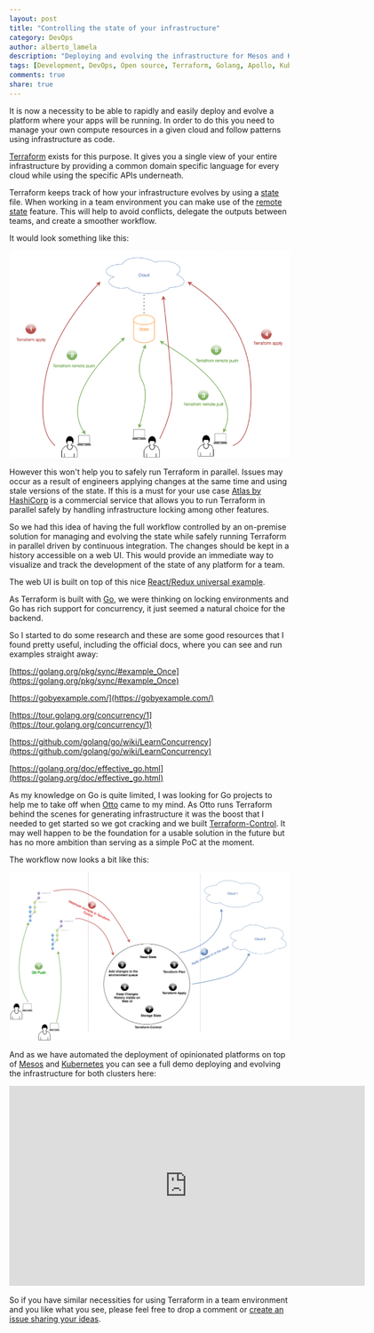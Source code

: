 ```yaml
---
layout: post
title: "Controlling the state of your infrastructure"
category: DevOps
author: alberto_lamela
description: "Deploying and evolving the infrastructure for Mesos and Kubernetes"
tags: [Development, DevOps, Open source, Terraform, Golang, Apollo, Kubeform]
comments: true
share: true
---
```


It is now a necessity to be able to rapidly and easily deploy and evolve a platform where your apps will be running. In order to do this you need to manage your own compute resources in a given cloud and follow patterns using infrastructure as code.

[Terraform](https://www.terraform.io/) exists for this purpose. It gives you a single view of your entire infrastructure by providing a common domain specific language for every cloud while using the specific APIs underneath.

Terraform keeps track of how your infrastructure evolves by using a [state](https://www.terraform.io/docs/state/index.html) file. When working in a team environment you can make use of the [remote state](https://www.terraform.io/docs/state/remote/index.html) feature. This will help to avoid conflicts, delegate the outputs between teams, and create a smoother workflow.

It would look something like this:

![terraform remote state](/images/2016-05-20-Controlling-the-state-of-your-infrastructure/terraform-remote-state-diagram.png)

However this won't help you to safely run Terraform in parallel. Issues may occur as a result of engineers applying changes at the same time and using stale versions of the state. If this is a must for your use case [Atlas by HashiCorp](https://www.hashicorp.com/atlas.html) is a commercial service that allows you to run Terraform in parallel safely by handling infrastructure locking among other features.
 
So we had this idea of having the full workflow controlled by an on-premise solution for managing and evolving the state while safely running Terraform in parallel driven by continuous integration. The changes should be kept in a history accessible on a web UI. This would provide an immediate way to visualize and track the development of the state of any platform for a team.

The web UI is built on top of this nice [React/Redux universal example](https://github.com/erikras/react-redux-universal-hot-example).

As Terraform is built with [Go](https://golang.org/), we were thinking on locking environments and Go has rich support for concurrency, it just seemed a natural choice for the backend.

So I started to do some research and these are some good resources that I found pretty useful, including the official docs, where you can see and run examples straight away:

[https://golang.org/pkg/sync/#example_Once](https://golang.org/pkg/sync/#example_Once)

[https://gobyexample.com/](https://gobyexample.com/)

[https://tour.golang.org/concurrency/1](https://tour.golang.org/concurrency/1)

[https://github.com/golang/go/wiki/LearnConcurrency](https://github.com/golang/go/wiki/LearnConcurrency)

[https://golang.org/doc/effective_go.html](https://golang.org/doc/effective_go.html)

As my knowledge on Go is quite limited, I was looking for Go projects to help me to take off when [Otto](https://github.com/hashicorp/otto) came to my mind. As Otto runs Terraform behind the scenes for generating infrastructure it was the boost that I needed to get started so we got cracking and we built [Terraform-Control](https://github.com/Capgemini/terraform-control). It may well happen to be the foundation for a usable solution in the future but has no more ambition than serving as a simple PoC at the moment.

The workflow now looks a bit like this:

![terraform control diagram](/images/2016-05-20-Controlling-the-state-of-your-infrastructure/terraform-control-diagram.png)

And as we have automated the deployment of opinionated platforms on top of [Mesos](https://github.com/capgemini/apollo) and [Kubernetes](https://github.com/capgemini/kubeform) you can see a full demo deploying and evolving the infrastructure for both clusters here:

<div class="medium-8 small-centered columns">
  <div class="flex-video">
    <iframe width="640" height="360" src="https://www.youtube.com/embed/5eClxFWK_Ec" frameborder="0" allowfullscreen></iframe>
  </div>
</div>

So if you have similar necessities for using Terraform in a team environment and you like what you see, please feel free to drop a comment or [create an issue sharing your ideas](https://github.com/Capgemini/terraform-control).